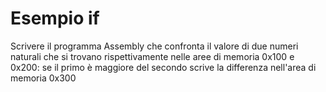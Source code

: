 # Esempio if

Scrivere il programma Assembly che confronta il valore di due numeri naturali che si trovano rispettivamente nelle aree di memoria 0x100 e 0x200: se il primo è maggiore del secondo scrive la differenza nell'area di memoria 0x300 
